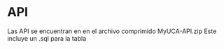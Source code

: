 # API
Las API se encuentran en en el archivo comprimido MyUCA-API.zip
Este incluye un .sql para la tabla
